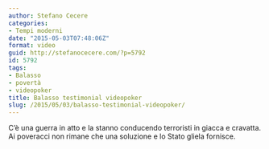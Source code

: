 ```yaml
---
author: Stefano Cecere
categories:
- Tempi moderni
date: "2015-05-03T07:48:06Z"
format: video
guid: http://stefanocecere.com/?p=5792
id: 5792
tags:
- Balasso
- povertà
- videopoker
title: Balasso testimonial videopoker
slug: /2015/05/03/balasso-testimonial-videopoker/
---
```


C&#8217;è una guerra in atto e la stanno conducendo terroristi in giacca e cravatta. Ai poveracci non rimane che una soluzione e lo Stato gliela fornisce.

<div class="jetpack-video-wrapper">
</div>